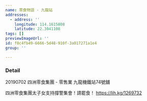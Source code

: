 ```yaml
---
name: 零食物語 - 九龍站
addresses:
  - address: ''
    longitude: 114.1615808
    latitude: 22.3041108
tags: []
previewImageUrl: ''
id: f0c4fb49-6666-5d48-910f-3a017271a1e4
group: ''

---
```

### Detail
20190702
四洲零食集團 - 零售業
九龍機鐵站74號舖

四洲零食集團太子女支持撐警集會！請罷食！
https://lih.kg/1269732


